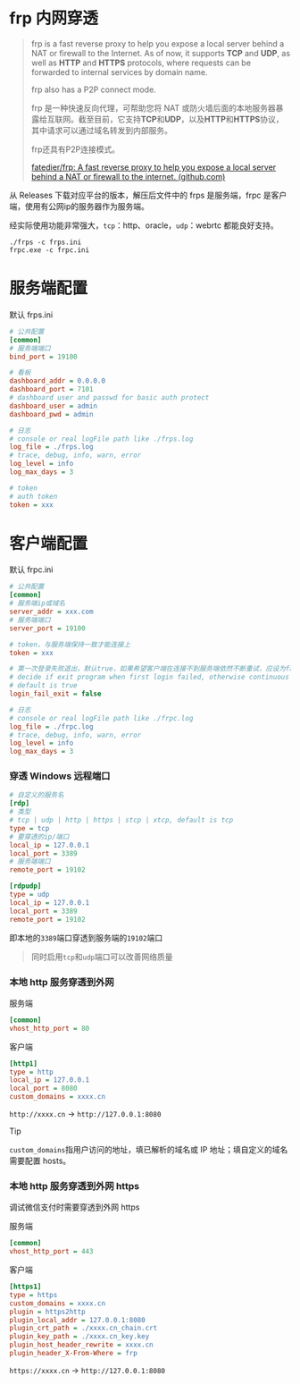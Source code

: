 # frp 内网穿透

> frp is a fast reverse proxy to help you expose a local server behind a NAT or firewall to the Internet. As of now, it supports **TCP** and **UDP**, as well as **HTTP** and **HTTPS** protocols, where requests can be forwarded to internal services by domain name.
>
> frp also has a P2P connect mode.
>
> ‎frp 是一种快速反向代理，可帮助您将 NAT 或防火墙后面的本地服务器暴露给互联网。截至目前，它支持‎**‎TCP‎**‎和‎**‎UDP‎**‎，以及‎**‎HTTP‎**‎和‎**‎HTTPS‎**‎协议，其中请求可以通过域名转发到内部服务。‎
>
> ‎frp还具有P2P连接模式。‎
>
> [fatedier/frp: A fast reverse proxy to help you expose a local server behind a NAT or firewall to the internet. (github.com)](https://github.com/fatedier/frp)

从 Releases 下载对应平台的版本，解压后文件中的 frps 是服务端，frpc 是客户端，使用有公网ip的服务器作为服务端。

经实际使用功能非常强大，`tcp`：http、oracle，`udp`：webrtc 都能良好支持。

```
./frps -c frps.ini
frpc.exe -c frpc.ini
```



# 服务端配置

默认 frps.ini

```ini
# 公共配置
[common]
# 服务端端口
bind_port = 19100

# 看板
dashboard_addr = 0.0.0.0
dashboard_port = 7101
# dashboard user and passwd for basic auth protect
dashboard_user = admin
dashboard_pwd = admin

# 日志
# console or real logFile path like ./frps.log
log_file = ./frps.log
# trace, debug, info, warn, error
log_level = info
log_max_days = 3

# token
# auth token
token = xxx
```

# 客户端配置

默认 frpc.ini

```ini
# 公共配置
[common]
# 服务端ip或域名
server_addr = xxx.com
# 服务端端口
server_port = 19100

# token，与服务端保持一致才能连接上
token = xxx

# 第一次登录失败退出，默认true，如果希望客户端在连接不到服务端依然不断重试，应设为false
# decide if exit program when first login failed, otherwise continuous relogin to frps
# default is true
login_fail_exit = false

# 日志
# console or real logFile path like ./frpc.log
log_file = ./frpc.log
# trace, debug, info, warn, error
log_level = info
log_max_days = 3
```

### 穿透 Windows 远程端口

```ini
# 自定义的服务名
[rdp]
# 类型
# tcp | udp | http | https | stcp | xtcp, default is tcp
type = tcp
# 要穿透的ip/端口
local_ip = 127.0.0.1
local_port = 3389
# 服务端端口
remote_port = 19102

[rdpudp]
type = udp
local_ip = 127.0.0.1
local_port = 3389
remote_port = 19102
```

即本地的`3389`端口穿透到服务端的`19102`端口

> 同时启用`tcp`和`udp`端口可以改善网络质量

### 本地 http 服务穿透到外网

服务端

```ini
[common]
vhost_http_port = 80
```

客户端

```ini
[http1]
type = http
local_ip = 127.0.0.1
local_port = 8080
custom_domains = xxxx.cn
```

`http://xxxx.cn` → `http://127.0.0.1:8080`

> [!TIP]
>
> `custom_domains`指用户访问的地址，填已解析的域名或 IP 地址；填自定义的域名需要配置 hosts。

### 本地 http 服务穿透到外网 https

调试微信支付时需要穿透到外网 https



服务端

```ini
[common]
vhost_http_port = 443
```

客户端

```ini
[https1]
type = https
custom_domains = xxxx.cn
plugin = https2http
plugin_local_addr = 127.0.0.1:8080
plugin_crt_path = ./xxxx.cn_chain.crt
plugin_key_path = ./xxxx.cn_key.key
plugin_host_header_rewrite = xxxx.cn
plugin_header_X-From-Where = frp
```

`https://xxxx.cn` → `http://127.0.0.1:8080`
